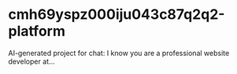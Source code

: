 # cmh69yspz000iju043c87q2q2-platform
AI-generated project for chat: I know you are a professional website developer at...
